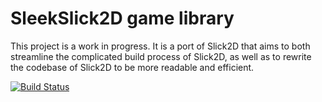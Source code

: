 SleekSlick2D game library
=======

This project is a work in progress. It is a port of Slick2D that aims to both streamline the complicated build process of Slick2D, as well as to rewrite the codebase
of Slick2D to be more readable and efficient.


[![Build Status](https://travis-ci.org/emabrey/SleekSlick2D.png?branch=master)](https://travis-ci.org/emabrey/SleekSlick2D)
